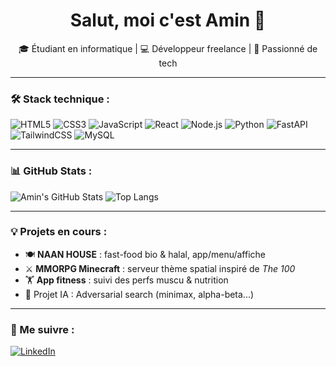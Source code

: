 <h1 align="center">Salut, moi c'est Amin 👋</h1>
<p align="center">🎓 Étudiant en informatique | 💻 Développeur freelance | 🚀 Passionné de tech</p>

---

### 🛠️ Stack technique :

![HTML5](https://img.shields.io/badge/HTML5-E34F26?style=for-the-badge&logo=html5&logoColor=white)
![CSS3](https://img.shields.io/badge/CSS3-1572B6?style=for-the-badge&logo=css3&logoColor=white)
![JavaScript](https://img.shields.io/badge/JavaScript-F7DF1E?style=for-the-badge&logo=javascript&logoColor=black)
![React](https://img.shields.io/badge/React-20232A?style=for-the-badge&logo=react&logoColor=61DAFB)
![Node.js](https://img.shields.io/badge/Node.js-339933?style=for-the-badge&logo=nodedotjs&logoColor=white)
![Python](https://img.shields.io/badge/Python-3776AB?style=for-the-badge&logo=python&logoColor=white)
![FastAPI](https://img.shields.io/badge/FastAPI-009688?style=for-the-badge&logo=fastapi&logoColor=white)
![TailwindCSS](https://img.shields.io/badge/Tailwind_CSS-38B2AC?style=for-the-badge&logo=tailwind-css&logoColor=white)
![MySQL](https://img.shields.io/badge/MySQL-005C84?style=for-the-badge&logo=mysql&logoColor=white)

---

### 📊 GitHub Stats :

![Amin's GitHub Stats](https://github-readme-stats.vercel.app/api?username=MINOU1080&show_icons=true&theme=github_dark)
![Top Langs](https://github-readme-stats.vercel.app/api/top-langs/?username=MINOU1080&layout=compact&theme=github_dark)

---

### 💡 Projets en cours :
- 🍽️ **NAAN HOUSE** : fast-food bio & halal, app/menu/affiche
- ⚔️ **MMORPG Minecraft** : serveur thème spatial inspiré de *The 100*
- 🏋️ **App fitness** : suivi des perfs muscu & nutrition
- 🧠 Projet IA : Adversarial search (minimax, alpha-beta...)

---

### 🔗 Me suivre :
[![LinkedIn](https://img.shields.io/badge/LinkedIn-blue?style=for-the-badge&logo=linkedin&logoColor=white)]([https://www.linkedin.com/in/tonprofil](https://www.linkedin.com/in/amin-touimer-418905300/))
